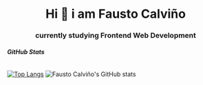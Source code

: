 **<h1 align="center">Hi 👋 i am Fausto Calviño</h1>**
**<h3 align="center">currently studying Frontend Web Development</h3>**

*<h4 align="left">GitHub Stats</h4>*
<br>
[![Top Langs](https://github-readme-stats.vercel.app/api/top-langs/?username=faustocalvinio&layout=compact)](https://github.com/anuraghazra/github-readme-stats)
![Fausto Calviño's GitHub stats](https://github-readme-stats.vercel.app/api?username=faustocalvinio&show_icons=true&theme=transparent)

